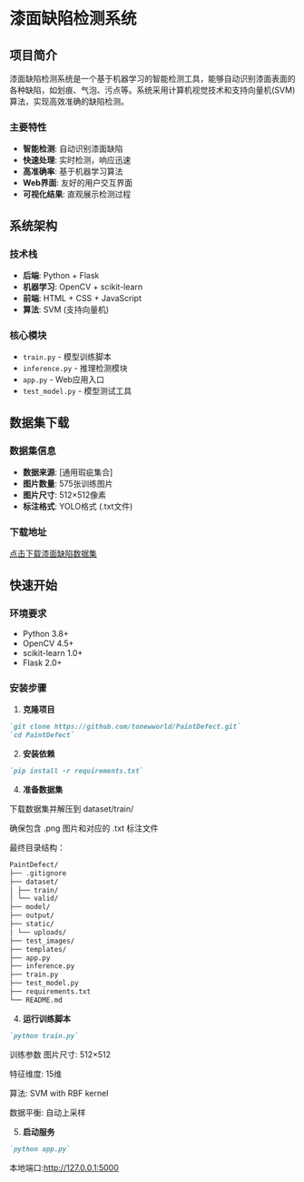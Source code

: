 #  漆面缺陷检测系统

##  项目简介

漆面缺陷检测系统是一个基于机器学习的智能检测工具，能够自动识别漆面表面的各种缺陷，如划痕、气泡、污点等。系统采用计算机视觉技术和支持向量机(SVM)算法，实现高效准确的缺陷检测。

###  主要特性
-  **智能检测**: 自动识别漆面缺陷
-  **快速处理**: 实时检测，响应迅速  
-  **高准确率**: 基于机器学习算法
-  **Web界面**: 友好的用户交互界面
-  **可视化结果**: 直观展示检测过程

##  系统架构

### 技术栈
- **后端**: Python + Flask
- **机器学习**: OpenCV + scikit-learn
- **前端**: HTML + CSS + JavaScript
- **算法**: SVM (支持向量机)

### 核心模块
- `train.py` - 模型训练脚本
- `inference.py` - 推理检测模块
- `app.py` - Web应用入口
- `test_model.py` - 模型测试工具

##  数据集下载

### 数据集信息
- **数据来源**: [通用瑕疵集合]
- **图片数量**: 575张训练图片
- **图片尺寸**: 512×512像素
- **标注格式**: YOLO格式 (.txt文件)

### 下载地址
 [点击下载漆面缺陷数据集](  https://gitcode.com/open-source-toolkit/1ce67  )


##  快速开始

### 环境要求
- Python 3.8+
- OpenCV 4.5+
- scikit-learn 1.0+
- Flask 2.0+

### 安装步骤

1. **克隆项目**
   
```markdown
`git clone https://github.com/tonewworld/PaintDefect.git`
`cd PaintDefect`
```

2. **安装依赖**

```markdown
`pip install -r requirements.txt`
```

4. **准备数据集**

下载数据集并解压到 dataset/train/

确保包含 .png 图片和对应的 .txt 标注文件

最终目录结构：
```markdown
PaintDefect/
├── .gitignore
├── dataset/
│ ├── train/
│ └── valid/
├── model/
├── output/
├── static/
│ └── uploads/
├── test_images/
├── templates/
├── app.py
├── inference.py
├── train.py
├── test_model.py
├── requirements.txt
└── README.md
```

4. **运行训练脚本**

```markdown
`python train.py`
```

训练参数
图片尺寸: 512×512

特征维度: 15维

算法: SVM with RBF kernel

数据平衡: 自动上采样

5. **启动服务**

```markdown
`python app.py`
```
本地端口:http://127.0.0.1:5000


